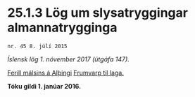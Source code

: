 # 25.1.3 Lög um slysatryggingar almannatrygginga

`nr. 45 8. júlí 2015`

_Íslensk lög 1. nóvember 2017 (útgáfa 147)._

[Ferill málsins á Alþingi](https://www.althingi.is/thingstorf/thingmalalistar-eftir-thingum/ferill/?ltg=144&mnr=402)
[Frumvarp til laga.](https://www.althingi.is/altext/144/s/0578.html)

**Tóku gildi 1. janúar 2016.**

